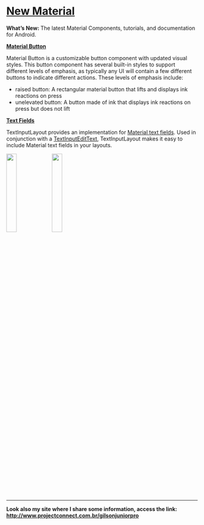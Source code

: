 # <a href="https://material.io/develop/android/">New Material</a>
<b>What’s New: </b>The latest Material Components, tutorials, and documentation for Android.

<b><a href="https://material.io/develop/android/components/material-button/">Material Button</a></b>

Material Button is a customizable button component with updated visual styles. 
This button component has several built-in styles to support different levels of emphasis, as typically any UI will contain a few different buttons to indicate different actions. These levels of emphasis include:

<ul>
<li>raised button: A rectangular material button that lifts and displays ink reactions on press</li>
<li>unelevated button: A button made of ink that displays ink reactions on press but does not lift</li>
</ul>

<b><a href="https://material.io/develop/android/components/text-input-layout/">Text Fields</a></b>

TextInputLayout provides an implementation for <a href="https://material.io/go/design-text-fields">Material text fields</a>. 
Used in conjunction with a <a href="https://developer.android.com/reference/com/google/android/material/textfield/TextInputEditText">TextInputEditText</a>, TextInputLayout makes it easy to include Material text fields in your layouts.

<img src="http://www.projectconnect.com.br/github_imagens/Screenshot_1529518794.png" width="23%"></img>
<img src="http://www.projectconnect.com.br/github_imagens/Screenshot_1529518798.png" width="23%"></img>

-------------
**Look also my site where I share some information, access the link: http://www.projectconnect.com.br/gilsonjuniorpro**



